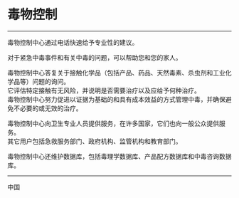 # 毒物控制

---

毒物控制中心通过电话快速给予专业性的建议。

对于紧急中毒事件和有关中毒的问题，可以帮助您和您的家人。

毒物控制中心答复关于接触化学品（包括产品、药品、天然毒素、杀虫剂和工业化学品等）问题的询问。  
它评估特定接触有无风险，并说明是否需要治疗以及应给予何种治疗。  
毒物控制中心努力促进以证据为基础的和具有成本效益的方式管理中毒，并确保避免不必要的或无效的治疗。

毒物控制中心向卫生专业人员提供服务，在许多国家，它们也向一般公众提供服务。  
其它用户包括急救服务部门、政府机构、监管机构和教育部门。

毒物控制中心还维护数据库，包括毒理学数据库、产品配方数据库和中毒咨询数据库。

---

中国

